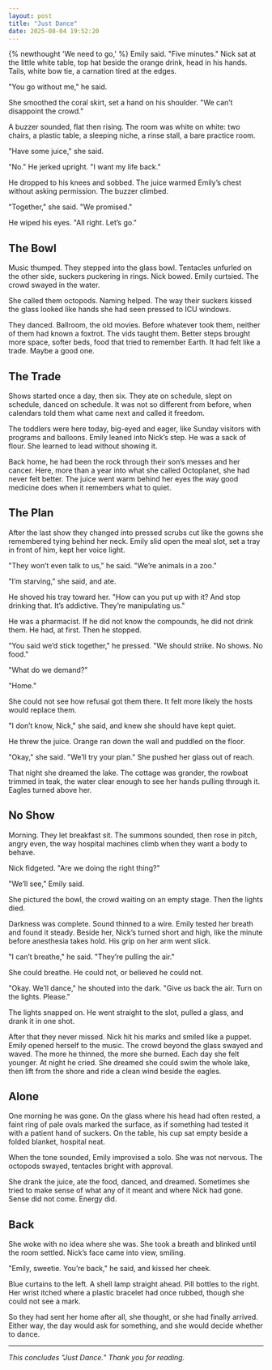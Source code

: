 ```yaml
---
layout: post
title: "Just Dance"
date: 2025-08-04 19:52:20
---
```


{% newthought 'We need to go,' %} Emily said. "Five minutes."
Nick sat at the little white table, top hat beside the orange drink, head in his hands. Tails, white bow tie, a carnation tired at the edges.

"You go without me," he said.

She smoothed the coral skirt, set a hand on his shoulder. "We can’t disappoint the crowd."

A buzzer sounded, flat then rising. The room was white on white: two chairs, a plastic table, a sleeping niche, a rinse stall, a bare practice room.

"Have some juice," she said.

"No." He jerked upright. "I want my life back."

He dropped to his knees and sobbed. The juice warmed Emily’s chest without asking permission. The buzzer climbed.

"Together," she said. "We promised."

He wiped his eyes. "All right. Let’s go."

<!--more-->

## The Bowl

Music thumped. They stepped into the glass bowl. Tentacles unfurled on the other side, suckers puckering in rings. Nick bowed. Emily curtsied. The crowd swayed in the water.

She called them octopods. Naming helped. The way their suckers kissed the glass looked like hands she had seen pressed to ICU windows.

They danced. Ballroom, the old movies. Before whatever took them, neither of them had known a foxtrot. The vids taught them. Better steps brought more space, softer beds, food that tried to remember Earth. It had felt like a trade. Maybe a good one.

## The Trade

Shows started once a day, then six. They ate on schedule, slept on schedule, danced on schedule. It was not so different from before, when calendars told them what came next and called it freedom.

The toddlers were here today, big-eyed and eager, like Sunday visitors with programs and balloons. Emily leaned into Nick’s step. He was a sack of flour. She learned to lead without showing it.

Back home, he had been the rock through their son’s messes and her cancer. Here, more than a year into what she called Octoplanet, she had never felt better. The juice went warm behind her eyes the way good medicine does when it remembers what to quiet.

## The Plan

After the last show they changed into pressed scrubs cut like the gowns she remembered tying behind her neck. Emily slid open the meal slot, set a tray in front of him, kept her voice light.

"They won’t even talk to us," he said. "We’re animals in a zoo."

"I’m starving," she said, and ate.

He shoved his tray toward her. "How can you put up with it? And stop drinking that. It’s addictive. They’re manipulating us."

He was a pharmacist. If he did not know the compounds, he did not drink them. He had, at first. Then he stopped.

"You said we’d stick together," he pressed. "We should strike. No shows. No food."

"What do we demand?"

"Home."

She could not see how refusal got them there. It felt more likely the hosts would replace them.

"I don’t know, Nick," she said, and knew she should have kept quiet.

He threw the juice. Orange ran down the wall and puddled on the floor.

"Okay," she said. "We’ll try your plan." She pushed her glass out of reach.

That night she dreamed the lake. The cottage was grander, the rowboat trimmed in teak, the water clear enough to see her hands pulling through it. Eagles turned above her.

## No Show

Morning. They let breakfast sit. The summons sounded, then rose in pitch, angry even, the way hospital machines climb when they want a body to behave.

Nick fidgeted. "Are we doing the right thing?"

"We’ll see," Emily said.

She pictured the bowl, the crowd waiting on an empty stage. Then the lights died.

Darkness was complete. Sound thinned to a wire. Emily tested her breath and found it steady. Beside her, Nick’s turned short and high, like the minute before anesthesia takes hold. His grip on her arm went slick.

"I can’t breathe," he said. "They’re pulling the air."

She could breathe. He could not, or believed he could not.

"Okay. We’ll dance," he shouted into the dark. "Give us back the air. Turn on the lights. Please."

The lights snapped on. He went straight to the slot, pulled a glass, and drank it in one shot.

After that they never missed. Nick hit his marks and smiled like a puppet. Emily opened herself to the music. The crowd beyond the glass swayed and waved. The more he thinned, the more she burned. Each day she felt younger. At night he cried. She dreamed she could swim the whole lake, then lift from the shore and ride a clean wind beside the eagles.

## Alone

One morning he was gone. On the glass where his head had often rested, a faint ring of pale ovals marked the surface, as if something had tested it with a patient hand of suckers. On the table, his cup sat empty beside a folded blanket, hospital neat.

When the tone sounded, Emily improvised a solo. She was not nervous. The octopods swayed, tentacles bright with approval.

She drank the juice, ate the food, danced, and dreamed. Sometimes she tried to make sense of what any of it meant and where Nick had gone. Sense did not come. Energy did.

## Back

She woke with no idea where she was. She took a breath and blinked until the room settled. Nick’s face came into view, smiling.

"Emily, sweetie. You’re back," he said, and kissed her cheek.

Blue curtains to the left. A shell lamp straight ahead. Pill bottles to the right. Her wrist itched where a plastic bracelet had once rubbed, though she could not see a mark.

So they had sent her home after all, she thought, or she had finally arrived. Either way, the day would ask for something, and she would decide whether to dance.

---

*This concludes "Just Dance." Thank you for reading.*
